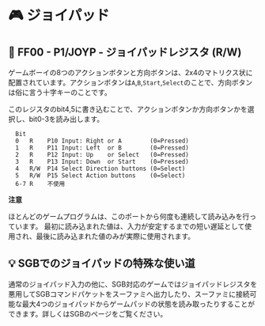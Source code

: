 # 🎮 ジョイパッド

## 👾 FF00 - P1/JOYP - ジョイパッドレジスタ (R/W)

ゲームボーイの8つのアクションボタンと方向ボタンは、2x4のマトリクス状に配置されています。アクションボタンは`A`,`B`,`Start`,`Select`のことで、方向ボタンは俗に言う十字キーのことです。

このレジスタのbit4,5に書き込むことで、アクションボタンか方向ボタンかを選択し、bit0-3を読み出します。

```
  Bit
  0   R    P10 Input: Right or A        (0=Pressed)
  1   R    P11 Input: Left  or B        (0=Pressed)
  2   R    P12 Input: Up    or Select   (0=Pressed)
  3   R    P13 Input: Down  or Start    (0=Pressed)
  4   R/W  P14 Select Direction buttons (0=Select)
  5   R/W  P15 Select Action buttons    (0=Select)
  6-7 R    不使用
```

**注意**

ほとんどのゲームプログラムは、このポートから何度も連続して読み込みを行っています。
最初に読み込まれた値は、入力が安定するまでの短い遅延として使用され、最後に読み込まれた値のみが実際に使用されます。

## 💡 SGBでのジョイパッドの特殊な使い道

通常のジョイパッド入力の他に、SGB対応のゲームではジョイパッドレジスタを悪用してSGBコマンドパケットをスーファミへ出力したり、スーファミに接続可能な最大4つのジョイパッドからゲームパッドの状態を読み取ったりすることができます。詳しくはSGBのページをご覧ください。

